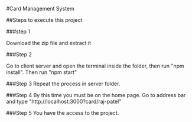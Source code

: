#Card Management System

##Steps to execute this project

###step 1

Download the zip file and extract it

###Step 2

Go to client server and open the terminal inside the folder, then run "npm install". Then run "npm start"

###Step 3
Repeat the process in server folder.

###Step 4
By this time you must be on the home page. Go to address bar and type "http://localhost:3000?card/raj-patel"

###Step 5
You have the access to the project.
